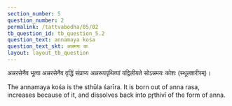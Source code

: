 ```yaml
---
section_number: 5
question_number: 2
permalink: /tattvabodha/05/02
tb_question_id: tb_question_5.2
question_text: annamaya kośa
question_text_skt: अन्नमयः कः
layout: layout_tb_question
---
```


<!-- skt-start -->

अन्नरसेनैव भूत्वा अन्नरसेनैव वृद्धिं संप्राप्य अन्नरूपपृथिव्यां यद्विलीयते सोऽन्नमयः कोशः (स्थूलशरीरम्)।

<!-- skt-end -->

<!-- eng-start -->

The annamaya kośa is the sthūla śarīra. 
It is born out of anna rasa, increases because of it,
and dissolves back into pr̥thivī of the form of anna. 
<!-- eng-end -->
